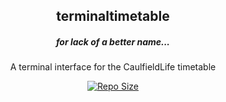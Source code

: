<p align="center">
  <h2 align="center">terminaltimetable</h2>
  <h5 align="center"><i>for lack of a better name...</i></h5>
</p>
<p align="center"> A terminal interface for the CaulfieldLife timetable </p>
<p align="center">
	<a href="https://github.com/gaoDean/autolist.nvim">
		<img alt="Repo Size" src="https://img.shields.io/github/repo-size/gaoDean/autolist.nvim?color=%23DDB6F2&label=SIZE&logo=codesandbox&style=for-the-badge&logoColor=D9E0EE&labelColor=302D41"/></a>
</p>
